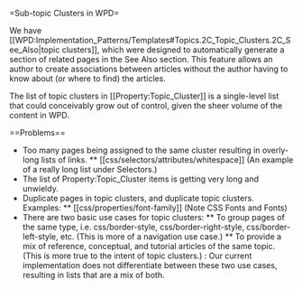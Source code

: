 =Sub-topic Clusters in WPD=

We have [[WPD:Implementation_Patterns/Templates#Topics.2C_Topic_Clusters.2C_See_Also|topic clusters]], which were designed to automatically generate a section of related pages in the See Also section. This feature allows an author to create associations between articles without the author having to know about (or where to find) the articles.

The list of topic clusters in [[Property:Topic_Cluster]] is a single-level list that could conceivably grow out of control, given the sheer volume of the content in WPD.

==Problems==

* Too many pages being assigned to the same cluster resulting in overly-long lists of links. 
** [[css/selectors/attributes/whitespace]] (An example of a really long list under Selectors.)
* The list of Property:Topic_Cluster items is getting very long and unwieldy.
* Duplicate pages in topic clusters, and duplicate topic clusters. Examples:
** [[css/properties/font-family]] (Note CSS Fonts and Fonts)
* There are two basic use cases for topic clusters:
** To group pages of the same type, i.e. css/border-style, css/border-right-style, css/border-left-style, etc. (This is more of a navigation use case.)
** To provide a mix of reference, conceptual, and tutorial articles of the same topic. (This is more true to the intent of topic clusters.)
: Our current implementation does not differentiate between these two use cases, resulting in lists that are a mix of both.